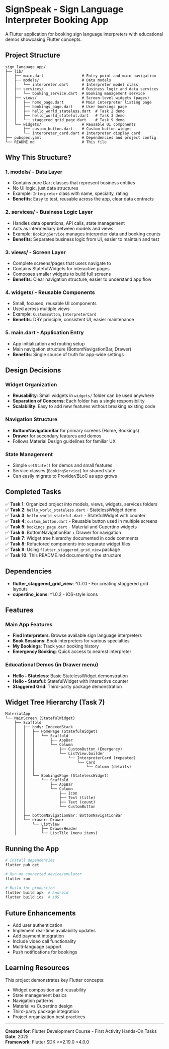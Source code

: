 # SignSpeak - Sign Language Interpreter Booking App

A Flutter application for booking sign language interpreters with educational demos showcasing Flutter concepts.

## Project Structure

```
sign_language_app/
├── lib/
│   ├── main.dart                 # Entry point and main navigation
│   ├── models/                   # Data models
│   │   └── interpreter.dart      # Interpreter model class
│   ├── services/                 # Business logic and data services
│   │   └── booking_service.dart  # Booking management service
│   ├── views/                    # Screen-level widgets (pages)
│   │   ├── home_page.dart        # Main interpreter listing page
│   │   ├── bookings_page.dart    # User bookings page
│   │   ├── hello_world_stateless.dart  # Task 2 demo
│   │   ├── hello_world_stateful.dart   # Task 3 demo
│   │   └── staggered_grid_page.dart    # Task 9 demo
│   └── widgets/                  # Reusable UI components
│       ├── custom_button.dart    # Custom button widget
│       └── interpreter_card.dart # Interpreter display card
├── pubspec.yaml                  # Dependencies and project config
└── README.md                     # This file
```

## Why This Structure?

### 1. **models/** - Data Layer
- Contains pure Dart classes that represent business entities
- No UI logic, just data structures
- Example: `Interpreter` class with name, specialty, rating
- **Benefits**: Easy to test, reusable across the app, clear data contracts

### 2. **services/** - Business Logic Layer
- Handles data operations, API calls, state management
- Acts as intermediary between models and views
- Example: `BookingService` manages interpreter data and booking counts
- **Benefits**: Separates business logic from UI, easier to maintain and test

### 3. **views/** - Screen Layer
- Complete screens/pages that users navigate to
- Contains StatefulWidgets for interactive pages
- Composes smaller widgets to build full screens
- **Benefits**: Clear navigation structure, easier to understand app flow

### 4. **widgets/** - Reusable Components
- Small, focused, reusable UI components
- Used across multiple views
- Example: `CustomButton`, `InterpreterCard`
- **Benefits**: DRY principle, consistent UI, easier maintenance

### 5. **main.dart** - Application Entry
- App initialization and routing setup
- Main navigation structure (BottomNavigationBar, Drawer)
- **Benefits**: Single source of truth for app-wide settings

## Design Decisions

### Widget Organization
- **Reusability**: Small widgets in `widgets/` folder can be used anywhere
- **Separation of Concerns**: Each folder has a single responsibility
- **Scalability**: Easy to add new features without breaking existing code

### Navigation Structure
- **BottomNavigationBar** for primary screens (Home, Bookings)
- **Drawer** for secondary features and demos
- Follows Material Design guidelines for familiar UX

### State Management
- Simple `setState()` for demos and small features
- Service classes (`BookingService`) for shared state
- Can easily migrate to Provider/BLoC as app grows

## Completed Tasks

✅ **Task 1**: Organized project into models, views, widgets, services folders  
✅ **Task 2**: `hello_world_stateless.dart` - StatelessWidget demo  
✅ **Task 3**: `hello_world_stateful.dart` - StatefulWidget with counter  
✅ **Task 4**: `custom_button.dart` - Reusable button used in multiple screens  
✅ **Task 5**: `bookings_page.dart` - Material and Cupertino widgets  
✅ **Task 6**: BottomNavigationBar + Drawer for navigation  
✅ **Task 7**: Widget tree hierarchy documented in code comments  
✅ **Task 8**: Refactored components into separate widget files  
✅ **Task 9**: Using `flutter_staggered_grid_view` package  
✅ **Task 10**: This README.md documenting the structure  

## Dependencies

- **flutter_staggered_grid_view**: ^0.7.0 - For creating staggered grid layouts
- **cupertino_icons**: ^1.0.2 - iOS-style icons

## Features

### Main App Features
- **Find Interpreters**: Browse available sign language interpreters
- **Book Sessions**: Book interpreters for various specialties
- **My Bookings**: Track your booking history
- **Emergency Booking**: Quick access to nearest interpreter

### Educational Demos (in Drawer menu)
- **Hello - Stateless**: Basic StatelessWidget demonstration
- **Hello - Stateful**: StatefulWidget with interactive counter
- **Staggered Grid**: Third-party package demonstration

## Widget Tree Hierarchy (Task 7)

```
MaterialApp
└── MainScreen (StatefulWidget)
    ├── Scaffold
    │   ├── body: IndexedStack
    │   │   ├── HomePage (StatefulWidget)
    │   │   │   └── Scaffold
    │   │   │       ├── AppBar
    │   │   │       └── Column
    │   │   │           ├── CustomButton (Emergency)
    │   │   │           └── ListView.builder
    │   │   │               └── InterpreterCard (repeated)
    │   │   │                   └── Card
    │   │   │                       └── Column (details)
    │   │   │
    │   │   └── BookingsPage (StatelessWidget)
    │   │       └── Scaffold
    │   │           ├── AppBar
    │   │           └── Column
    │   │               ├── Icon
    │   │               ├── Text (title)
    │   │               ├── Text (count)
    │   │               └── CustomButton
    │   │
    │   ├── bottomNavigationBar: BottomNavigationBar
    │   └── drawer: Drawer
    │       └── ListView
    │           ├── DrawerHeader
    │           └── ListTile (menu items)
```

## Running the App

```bash
# Install dependencies
flutter pub get

# Run on connected device/emulator
flutter run

# Build for production
flutter build apk  # Android
flutter build ios  # iOS
```

## Future Enhancements

- Add user authentication
- Implement real-time availability updates
- Add payment integration
- Include video call functionality
- Multi-language support
- Push notifications for bookings

## Learning Resources

This project demonstrates key Flutter concepts:
- Widget composition and reusability
- State management basics
- Navigation patterns
- Material vs Cupertino design
- Third-party package integration
- Project organization best practices

---

**Created for**: Flutter Development Course - First Activity Hands-On Tasks  
**Date**: 2025  
**Framework**: Flutter SDK >=2.19.0 <4.0.0